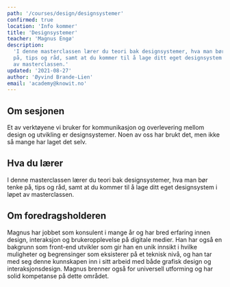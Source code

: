 ```yaml
---
path: '/courses/design/designsystemer'
confirmed: true
location: 'Info kommer'
title: 'Designsystemer'
teacher: 'Magnus Engø'
description:
  'I denne masterclassen lærer du teori bak designsystemer, hva man bør tenke
  på, tips og råd, samt at du kommer til å lage ditt eget designsystem i løpet
  av masterclassen.'
updated: '2021-08-27'
author: 'Øyvind Brande-Lien'
email: 'academy@knowit.no'
---
```


## Om sesjonen

Et av verktøyene vi bruker for kommunikasjon og overlevering mellom design og
utvikling er designsystemer. Noen av oss har brukt det, men ikke så mange har
laget det selv.

## Hva du lærer

I denne masterclassen lærer du teori bak designsystemer, hva man bør tenke på,
tips og råd, samt at du kommer til å lage ditt eget designsystem i løpet av
masterclassen.

## Om foredragsholderen

Magnus har jobbet som konsulent i mange år og har bred erfaring innen design,
interaksjon og brukeropplevelse på digitale medier. Han har også en bakgrunn
som front-end utvikler som gir han en unik innsikt i hvilke muligheter og
begrensinger som eksisterer på et teknisk nivå, og han tar med seg denne
kunnskapen inn i sitt arbeid med både grafisk design og interaksjonsdesign.
Magnus brenner også for universell utforming og har solid kompetanse på dette
området.
